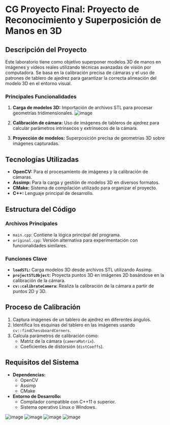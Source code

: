 # CG Proyecto Final: Proyecto de Reconocimiento y Superposición de Manos en 3D 

## Descripción del Proyecto
Este laboratorio tiene como objetivo superponer modelos 3D de manos en imágenes y videos reales utilizando técnicas avanzadas de visión por computadora. Se basa en la calibración precisa de cámaras y el uso de patrones de tablero de ajedrez para garantizar la correcta alineación del modelo 3D en el entorno visual.

### Principales Funcionalidades
1. **Carga de modelos 3D:** Importación de archivos STL para procesar geometrías tridimensionales.
   ![image](https://github.com/user-attachments/assets/0ac642df-d938-4081-9e48-388779636cf8)

3. **Calibración de cámara:** Uso de imágenes de tableros de ajedrez para calcular parámetros intrínsecos y extrínsecos de la cámara.
4. **Proyección de modelos:** Superposición precisa de geometrías 3D sobre imágenes capturadas.

## Tecnologías Utilizadas
- **OpenCV:** Para el procesamiento de imágenes y la calibración de cámaras.
- **Assimp:** Para la carga y gestión de modelos 3D en diversos formatos.
- **CMake:** Sistema de compilación utilizado para organizar el proyecto.
- **C++:** Lenguaje principal de desarrollo.

## Estructura del Código
### Archivos Principales
- `main.cpp`: Contiene la lógica principal del programa.
- `original.cpp`: Versión alternativa para experimentación con funcionalidades similares.

### Funciones Clave
- **`loadSTL`:** Carga modelos 3D desde archivos STL utilizando Assimp.
- **`projectSTLObject`:** Proyecta puntos 3D en imágenes 2D basándose en la calibración de la cámara.
- **`cv::calibrateCamera`:** Realiza la calibración de la cámara a partir de puntos 2D y 3D.

## Proceso de Calibración
1. Captura imágenes de un tablero de ajedrez en diferentes ángulos.
2. Identifica los esquinas del tablero en las imágenes usando `cv::findChessboardCorners`.
3. Calcula parámetros de calibración como:
   - Matriz de la cámara (`cameraMatrix`).
   - Coeficientes de distorsión (`distCoeffs`).

## Requisitos del Sistema
- **Dependencias:**
  - OpenCV
  - Assimp
  - CMake
- **Entorno de Desarrollo:**
  - Compilador compatible con C++11 o superior.
  - Sistema operativo Linux o Windows.

![image](https://github.com/user-attachments/assets/46d7460d-87bf-447a-9626-a13f92195e46)
![image](https://github.com/user-attachments/assets/b77d9fd5-951b-45d2-bbf2-fe810863b7b6)
![image](https://github.com/user-attachments/assets/682eeef6-704b-4423-a988-b9ae3d8a3bba)
![image](https://github.com/user-attachments/assets/ce356d56-acdc-4c3b-9fc6-c4e4f5348fc3)


